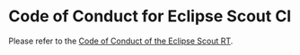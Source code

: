 # Code of Conduct for Eclipse Scout CI

Please refer to the [Code of Conduct of the Eclipse Scout RT](https://github.com/eclipse-scout/scout.rt/blob/releases/23.1/CODE_OF_CONDUCT.md).
